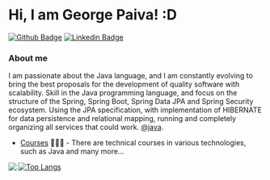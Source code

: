 # Hi, I am George Paiva! :D

[![Github Badge](https://img.shields.io/badge/-Github-000?style=flat-square&logo=Github&logoColor=white&link=https://github.com/GeorgePaiva)](https://github.com/GeorgePaiva)
[![Linkedin Badge](https://img.shields.io/badge/-LinkedIn-blue?style=flat-square&logo=Linkedin&logoColor=white&link=https://www.linkedin.com/in/georgepaiva/)](https://www.linkedin.com/in/georgepaiva/)

### About me
I am passionate about the Java language, and I am constantly evolving to bring the best proposals for the development of quality software with scalability. Skill in the Java programming language, and focus on the structure of the Spring, Spring Boot, Spring Data JPA and Spring Security ecosystem. Using the JPA specification, with implementation of HIBERNATE for data persistence and relational mapping, running and completely organizing all services that could work. [@java](https://www.java.com/pt-BR/).

- [Courses](https://cursos.alura.com.br/user/george-paiva15) 👨🏼‍🏫 - There are technical courses in various technologies, such as Java and many more...

<p align="left">
  <a href="https://github.com/anuraghazra/github-readme-stats">
    <img
      align="left"
      src="https://github-readme-stats-sigma-five.vercel.app/api?username=georgepaiva&count_private=true&show_icons=true&custom_title=Github%20Status&hide=issues&theme=tokyonight"
    />
  </a>
</p>

[![Top Langs](https://github-readme-stats-sigma-five.vercel.app/api/top-langs/?username=georgepaiva&layout=compact&show_icons=true&theme=tokyonight)](https://github.com/anuraghazra/github-readme-stats)





